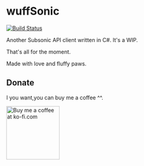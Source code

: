 # wuffSonic
[![Build Status](https://ci.srv.fxb.mx/api/badges/bitrvmpd/wuffSonic/status.svg?ref=refs/heads/develop)](https://ci.srv.fxb.mx/bitrvmpd/wuffSonic)

Another Subsonic API client written in C#. It's a WIP.

That's all for the moment.

Made with love and fluffy paws.

## Donate
I you want,you can buy me a coffee ^^.

<a href='https://ko-fi.com?i=1176CG98446O6' target='_blank'><img style='border:0px;width:140px;' src='https://az743702.vo.msecnd.net/cdn/btn3.png' border='0' alt='Buy me a coffee at ko-fi.com' /></a> 
